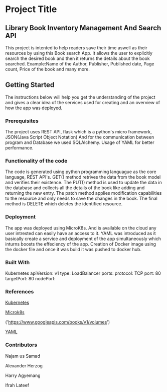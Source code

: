 # Project Title

## Library Book Inventory Management And Search API

This project is intented to help readers save their time aswell as their resources by using this 
Book search App. It allows the user to explicitly search the desired book and then it returns the 
details about the book searched.
Example:Name of the Author, Publisher, Published date, Page count, Price of the book and many more.

## Getting Started

The instructions below will help you get the understanding of the project and gives a clear idea 
of the services used for creating and an overview of how the app was deployed.

### Prerequisites

The project uses REST API, flask which is a python's micro framework, JSON(Java Script Object Notation)
And for the communication between program and Database we used SQLAlchemy. Usage of YAML for better 
performance.
 
### Functionality of the code

The code is generated using python programming languague as the core language, REST API's. 
GET() method retrives the data from the book model and verifies their existence. The PUT() method 
is used to update the data in the database and collects all the details of the book like adding and returning
the new entry. The patch method applies modification capabilities to the resource and only needs to 
save the changes in the book. The final method is DELETE which deletes the identified resource.


### Deployment

The app was deployed using MicroK8s. And is available on the cloud any user intrested can easily have an 
access to it. YAML was introduced as it basically create a service and deployment of the app
simultaneously which inturns boosts the effeciency of the app. Creation of Docker image using the docker file 
and once it was build it was pushed to docker hub.


### Built With

Kubernetes
apiVersion: v1
type: LoadBalancer
ports:
protocol: TCP
port: 80
targetPort: 80
nodePort: 


### References

[Kubernetes](https://kubernetes.io/docs/concepts/overview/what-is-kubernetes/)

[Microk8s](https://github.com/ubuntu/microk8s)

('https://www.googleapis.com/books/v1/volumes')

[YAML](https://blog.stackpath.com/yaml/)


### Contributors


Najam us Samad

Alexander Herzog

Harry Agyemang

Ifrah Lateef
    








